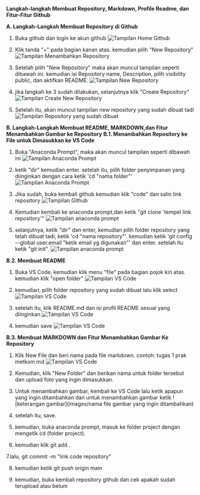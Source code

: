 **Langkah-langkah Membuat Repository, Markdown, Profile Readme, dan Fitur-Fitur Github**

**A. Langkah-Langkah Membuat Repository di Github**
1. Buka github dan login ke akun github
![Tampilan Home Github](images/Image1.png)

2. Klik tanda "+" pada bagian kanan atas. kemudian pilih "New Repository"
![Tampilan Menambahkan Repository](images/image2.png)

3. Setelah pilih "New Repository" maka akan muncul tampilan seperti dibawah ini. kemudian isi Repository name, Description, pilih visibility public, dan aktifkan README. 
![Tampilan New Repository](images/image4.png)

4. jika langkah ke 3 sudah dilakukan, selanjutnya klik "Create Repository"
![Tampilan Create New Repository](images/image5.png)

5. Setelah itu, akan muncul tampilan new repository yang sudah dibuat tadi
![Tampilan Repository yang sudah dibuat](images/image6.png)

**B. Langkah-Langkah Membuat README, MARKDOWN,dan Fitur Menambahkan Gambar ke Repository**
**B.1. Menambahkan Repository ke File untuk Dimasukkan ke VS Code**
1. Buka "Anaconda Prompt", maka akan muncul tampilan seperti dibawah ini
![Tampilan Anaconda Prompt](images/image7.png)

2. ketik "dir" kemudian enter. setelah itu, pilih folder penyimpanan yang diinginkan dengan cara ketik 'cd "nama folder"'
![Tampilan Anaconda Prompt](images/image8)

3. Jika sudah, buka kembali github kemudian klik "code" dan salin link repository
![Tampilan Github](images/image9.png)

4. Kemudian kembali ke anaconda prompt,dan ketik "git clone 'tempel link repository'"
![Tampilan anaconda prompt](images/image16.png)

5. selanjutnya, ketik "dir" dan enter, kemudian pilih folder repository yang telah dibuat tadi, ketik 'cd "nama repository"'. kemudian ketik 'git config --global user.email "ketik email yg digunakan"' dan enter. setelah itu ketik "git init".
![Tampilan anaconda prompt](images/image17.png)

**B.2. Membuat README**
1. Buka VS Code, kemudian klik menu "file" pada bagian pojok kiri atas. kemudian klik "open folder"
![Tampilan VS Code](images/image11.png)

2. kemudian, pilih folder repository yang sudah dibuat lalu klik select
![Tampilan VS Code](images/image12.png)

3. setelah itu, klik README.md dan isi profil README sesuai yang diinginkan
![Tampilan VS Code](images/image14.png)

4. kemudian save
![Tampilan VS Code](images/image18.png)

**B.3. Membuat MARKDOWN dan Fitur Menambahkan Gambar Ke Repository**
1. Klik New File dan beri nama pada file markdown. contoh: tugas 1 prak metkom.md
![Tampilan VS Code](images/imgae15.png)

2. Kemudian, klik "New Folder" dan berikan nama untuk folder tersebut dan upload foto yang ingin dimasukkan. 

3. Untuk menambahkan gambar, kembali ke VS Code lalu ketik apapun yang ingin ditambahkan dan untuk menambahkan gambar ketik ![keterangan gambar](images/nama file gambar yang ingin ditambahkan)

4. setelah itu, save.  

5. kemudian, buka anaconda prompt, masuk ke folder project dengan mengetik cd (folder project). 

6. kemudian klik git add .

7.lalu, git commit -m "link code repository"

8. kemudian ketik git push origin main

9. kemudian, buka kembali repository github dan cek apakah sudah terupload atau belum
